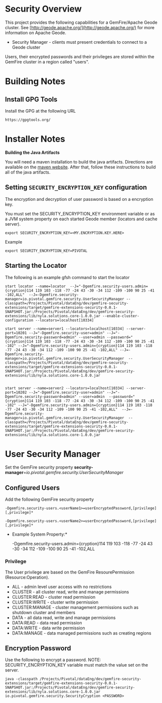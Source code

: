 # Security Overview

This project provides the following capabilities for a GemFire/Apache Geode cluster.
See [http://geode.apache.org/](http://geode.apache.org/) for more information on Apache Geode.


*  Security Manager - clients must present credentials to connect to a Geode cluster


Users, their encrypted passwords and their privileges are stored within the GemFire
cluster in a region called "users".

# Building Notes

## Install GPG Tools

Install the GPG at the following URL

	https://gpgtools.org/

# Installer Notes

**Building the Java Artifacts**

You will need a maven installation to build the java artifacts.  Directions
are available on the [maven website](http://maven.apache.org/download.cgi). After that, 
follow these instructions to build all of the java artifacts.


## Setting `SECURITY_ENCRYPTION_KEY` configuration

The encryption and decryption of user password is based on a encryption key.

You must set the SECURITY_ENCRYPTION_KEY environment variable or as a JVM system property on each started Geode member (locators and cache server).
   
	export SECURITY_ENCRYPTION_KEY=<MY.ENCRYPTION.KEY.HERE>
	
Example

	export SECURITY_ENCRYPTION_KEY=PIVOTAL
   
## Starting the Locator

The following is an example gfsh command to start the locator
 
	start locator --name=locator  --J="-Dgemfire.security-users.admin={cryption}114 119 103 -118 -77 -24 43 -30 -34 112 -109 -100 90 25 -41 -102,ALL"  --J=-Dgemfire.security-manager=io.pivotal.gemfire.security.UserSecurityManager --classpath=/Projects/Pivotal/dataEng/dev/gemfire-security-extensions/target/gemfire-extensions-security-0.0.1-SNAPSHOT.jar:/Projects/Pivotal/dataEng/dev/gemfire-security-extensions/lib/nyla.solutions.core-1.0.0.jar --enable-cluster-configuration --locators=localhost[10334]
	
	start server --name=server1 --locators=localhost[10334] --server-port=10201 --J="-Dgemfire.security-user=admin" --J="-Dgemfire.security-password=admin" --user=admin --password="{cryption}114 119 103 -118 -77 -24 43 -30 -34 112 -109 -100 90 25 -41 -102" --J="-Dgemfire.security-users.admin={cryption}114 119 103 -118 -77 -24 43 -30 -34 112 -109 -100 90 25 -41 -102,ALL" --J=-Dgemfire.security-manager=io.pivotal.gemfire.security.UserSecurityManager  --classpath=/Projects/Pivotal/dataEng/dev/gemfire-security-extensions/target/gemfire-extensions-security-0.0.1-SNAPSHOT.jar:/Projects/Pivotal/dataEng/dev/gemfire-security-extensions/lib/nyla.solutions.core-1.0.0.jar
	
	
	start server --name=server2 --locators=localhost[10334] --server-port=10202 --J="-Dgemfire.security-user=admin" --J="-Dgemfire.security-password=admin" --user=admin  --password="{cryption}114 119 103 -118 -77 -24 43 -30 -34 112 -109 -100 90 25 -41 -102" --J="-Dgemfire.security-users.admin={cryption}114 119 103 -118 -77 -24 43 -30 -34 112 -109 -100 90 25 -41 -102,ALL"  --J=-Dgemfire.security-manager=io.pivotal.gemfire.security.UserSecurityManager  --classpath=/Projects/Pivotal/dataEng/dev/gemfire-security-extensions/target/gemfire-extensions-security-0.0.1-SNAPSHOT.jar:/Projects/Pivotal/dataEng/dev/gemfire-security-extensions/lib/nyla.solutions.core-1.0.0.jar

# User Security Manager

Set the GemFire security property **security-manager**=*io.pivotal.gemfire.security.UserSecurityManager* 
		
## Configured Users

Add the following GemFire security property

	-Dgemfire.security-users.<userName1>=userEncryptedPassword,[privilege] [,privilege]* 
	
	-Dgemfire.security-users.<userName2>=userEncryptedPassword,[privilege] [,privilege]* 
	
* Example System Property:*

	 -Dgemfire.security-users.admin={cryption}114 119 103 -118 -77 -24 43 -30 -34 112 -109 -100 90 25 -41 -102,ALL
	 
	 

### Privilege

The User privilege are based on the GemFire ResourePermission (Resource:Operation).

- ALL - admin level user access with no restrictions
- CLUSTER - all cluster read, write and manage permissions
- CLUSTER:READ - cluster read permission
- CLUSTER:WRITE - cluster write permission
- CLUSTER:MANAGE - cluster management permissions such as shutdown cluster and members
- DATA - all data read, write and manage permissions
- DATA:READ - data read permission
- DATA:WRITE - data write permission
- DATA:MANAGE - data managed permissions such as creating regions


## Encryption Password

Use the following to encrypt a password. NOTE: SECURITY_ENCRYPTION_KEY variable must match the value set on the server.

	java -classpath /Projects/Pivotal/dataEng/dev/gemfire-security-extensions/target/gemfire-extensions-security-0.0.1-SNAPSHOT.jar:/Projects/Pivotal/dataEng/dev/gemfire-security-extensions/lib/nyla.solutions.core-1.0.0.jar io.pivotal.gemfire.security.SecurityCryption <PASSWORD>
	
	